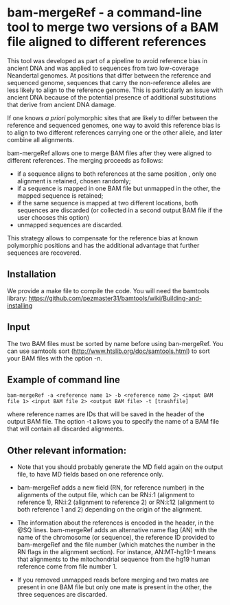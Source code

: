 # bam-mergeRef - a command-line tool to merge two versions of a BAM file aligned to different references

This tool was developed as part of a pipeline to avoid reference bias in ancient DNA and was applied to sequences from two low-coverage Neandertal genomes. At positions that differ between the reference and sequenced genome, sequences that carry the non-reference alleles are less likely to align to the reference genome. This is particularly an issue with ancient DNA because of the potential presence of additional substitutions that derive from ancient DNA damage.

If one knows *a priori* polymorphic sites that are likely to differ between the reference and sequenced genomes, one way to avoid this reference bias is to align to two different references carrying one or the other allele, and later combine all alignments.

bam-mergeRef allows one to merge BAM files after they were aligned to different references. The merging proceeds as follows:
- if a sequence aligns to both references at the same position , only one alignment is retained, chosen randomly;
- if a sequence is mapped in one BAM file but unmapped in the other, the mapped sequence is retained;
- if the same sequence is mapped at two different locations, both sequences are discarded (or collected in a second output BAM file if the user chooses this option)
- unmapped sequences are discarded.

This strategy allows to compensate for the reference bias at known polymorphic positions and has the additional advantage that further sequences are recovered.

## Installation

We provide a make file to compile the code. You will need the bamtools library: https://github.com/pezmaster31/bamtools/wiki/Building-and-installing

## Input

The two BAM files must be sorted by name before using ban-mergeRef. You can use samtools sort (http://www.htslib.org/doc/samtools.html) to sort your BAM files with the option -n.

## Example of command line
```
bam-mergeRef -a <reference name 1> -b <reference name 2> <input BAM file 1> <input BAM file 2> <output BAM file> -t [trashfile]
```
where reference names are IDs that will be saved in the header of the output BAM file. The option -t allows you to specify the name of a BAM file that will contain all discarded alignments. 

## Other relevant information:
- Note that you should probably generate the MD field again on the output file, to have MD fields based on one reference only. 

 - bam-mergeRef adds a new field (RN, for reference number) in the alignments of the output file, which can be RN:i:1 (alignment to reference 1), RN:i:2 (alignment to reference 2) or RN:i:12 (alignment to both reference 1 and 2) depending on the origin of the alignment.

 - The information about the references is encoded in the header, in the @SQ lines. bam-mergeRef adds an alternative name flag (AN) with the name of the chromosome (or sequence), the reference ID provided to bam-mergeRef and the file number (which matches the number in the RN flags in the alignment section). For instance, AN:MT-hg19-1 means that alignments to the mitochondrial sequence from the hg19 human reference come from file number 1.

- If you removed unmapped reads before merging and two mates are present in one BAM file but only one mate is present in the other, the three sequences are discarded.
